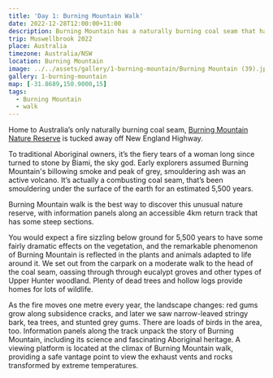 ```yaml
---
title: 'Day 1: Burning Mountain Walk'
date: 2022-12-28T12:00:00+11:00
description: Burning Mountain has a naturally burning coal seam that has been smouldering for over 5500 years.
trip: Muswellbrook 2022
place: Australia
timezone: Australia/NSW
location: Burning Mountain
image: ../../assets/gallery/1-burning-mountain/Burning Mountain (39).jpeg
gallery: 1-burning-mountain
map: [-31.8689,150.9000,15]
tags:
  - Burning Mountain
  - walk
---
```

Home to Australia’s only naturally burning coal seam, [Burning Mountain Nature Reserve](https://www.nationalparks.nsw.gov.au/visit-a-park/parks/burning-mountain-nature-reserve) is tucked away off New England Highway.

To traditional Aboriginal owners, it’s the fiery tears of a woman long since turned to stone by Biami, the sky god. Early explorers assumed Burning Mountain's billowing smoke and peak of grey, smouldering ash was an active volcano. It’s actually a combusting coal seam, that’s been smouldering under the surface of the earth for an estimated 5,500 years.

Burning Mountain walk is the best way to discover this unusual nature reserve, with information panels along an accessible 4km return track that has some steep sections.

You would expect a fire sizzling below ground for 5,500 years to have some fairly dramatic effects on the vegetation, and the remarkable phenomenon of Burning Mountain is reflected in the plants and animals adapted to life around it. We set out from the carpark on a moderate walk to the head of the coal seam, oassing through through eucalypt groves and other types of Upper Hunter woodland. Plenty of dead trees and hollow logs provide homes for lots of wildlife.

As the fire moves one metre every year, the landscape changes: red gums grow along subsidence cracks, and later we saw narrow-leaved stringy bark, tea trees, and stunted grey gums. There are loads of birds in the area, too. Information panels along the track unpack the story of Burning Mountain, including its science and fascinating Aboriginal heritage. A viewing platform is located at the climax of Burning Mountain walk, providing a safe vantage point to view the exhaust vents and rocks transformed by extreme temperatures.
